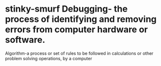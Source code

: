 # stinky-smurf Debugging- the process of identifying and removing errors from computer hardware or software.
Algorithm-a process or set of rules to be followed in calculations or other problem solving operations, by a computer

